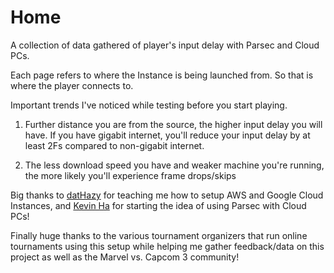 # Home

A collection of data gathered of player's input delay with Parsec and Cloud PCs. 


Each page refers to where the Instance is being launched from. So that is where the player connects to.

Important trends I've noticed while testing before you start playing. 

1. Further distance you are from the source, the higher input delay you will have. 
If you have gigabit internet, you'll reduce your input delay by at least 2Fs compared to non-gigabit internet.

2. The less download speed you have and weaker machine you're running, the more likely you'll experience frame drops/skips


Big thanks to [datHazy](https://twitter.com/datHazy) for teaching me how to setup AWS and Google Cloud Instances, and [Kevin Ha](https://twitter.com/_Kevin_Ha) for starting the idea of using Parsec with Cloud PCs!

Finally huge thanks to the various tournament organizers that run online tournaments using this setup while helping me gather feedback/data on this project as well as the Marvel vs. Capcom 3 community! 
